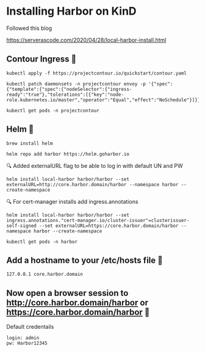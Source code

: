 # Installing Harbor on KinD

Followed this blog

https://serverascode.com/2020/04/28/local-harbor-install.html



## Contour Ingress 🔧

```
kubectl apply -f https://projectcontour.io/quickstart/contour.yaml
```

```
kubectl patch daemonsets -n projectcontour envoy -p '{"spec":{"template":{"spec":{"nodeSelector":{"ingress-ready":"true"},"tolerations":[{"key":"node-role.kubernetes.io/master","operator":"Equal","effect":"NoSchedule"}]}}}}'
```

```
kubectl get pods -n projectcontour
```

## Helm 🔧

```
brew install helm
```

```
helm repo add harbor https://helm.goharbor.io
```


🔍 Added externalURL flag to be able to log in with default UN and PW
```
helm install local-harbor harbor/harbor --set externalURL=http://core.harbor.domain/harbor --namespace harbor --create-namespace
```

🔍 For cert-manager installs add ingress.annotations
```
helm install local-harbor harbor/harbor --set ingress.annotations."cert-manager.io/cluster-issuer"=clusterissuer-self-signed --set externalURL=https://core.harbor.domain/harbor --namespace harbor --create-namespace
```

```
kubectl get pods -n harbor
```

## Add a hostname to your /etc/hosts file 🔧

```
127.0.0.1 core.harbor.domain
```

## Now open a browser session to http://core.harbor.domain/harbor or https://core.harbor.domain/harbor 🔧

Default credentails
```
login: admin
pw: Harbor12345
```


